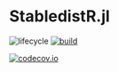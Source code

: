 # StabledistR.jl

<!-- Tidyverse lifecycle badges, see https://www.tidyverse.org/lifecycle/ Uncomment or delete as needed. -->
![lifecycle](https://img.shields.io/badge/lifecycle-experimental-orange.svg)<!--
![lifecycle](https://img.shields.io/badge/lifecycle-maturing-blue.svg)
![lifecycle](https://img.shields.io/badge/lifecycle-stable-green.svg)
![lifecycle](https://img.shields.io/badge/lifecycle-retired-orange.svg)
![lifecycle](https://img.shields.io/badge/lifecycle-archived-red.svg)
![lifecycle](https://img.shields.io/badge/lifecycle-dormant-blue.svg) -->
[![build](https://github.com/jdadavid/StabledistR.jl/workflows/CI/badge.svg)](https://github.com/jdadavid/StabledistR.jl/actions?query=workflow%3ACI)
<!-- travis-ci.com badge, uncomment or delete as needed, depending on whether you are using that service. -->
<!-- [![Build Status](https://travis-ci.com/jdadavid/StabledistR.jl.svg?branch=master)](https://travis-ci.com/jdadavid/StabledistR.jl) -->
<!-- Coverage badge on codecov.io, which is used by default. -->
[![codecov.io](http://codecov.io/github/jdadavid/StabledistR.jl/coverage.svg?branch=master)](http://codecov.io/github/jdadavid/StabledistR.jl?branch=master)
<!-- Documentation -- uncomment or delete as needed -->
<!--
[![Documentation](https://img.shields.io/badge/docs-stable-blue.svg)](https://jdadavid.github.io/StabledistR.jl/stable)
[![Documentation](https://img.shields.io/badge/docs-master-blue.svg)](https://jdadavid.github.io/StabledistR.jl/dev)
-->
<!-- Aqua badge, see test/runtests.jl -->
<!-- [![Aqua QA](https://raw.githubusercontent.com/JuliaTesting/Aqua.jl/master/badge.svg)](https://github.com/JuliaTesting/Aqua.jl) -->
